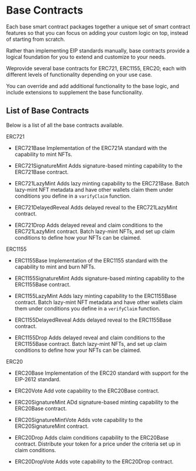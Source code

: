 # Base Contracts

Each base smart contract packages together a unique set of smart contract features so that you can focus on adding your custom logic on top, instead of starting from scratch.

Rather than implementing EIP standards manually, base contracts provide a logical foundation for you to extend and customize to your needs.

Weprovide several base contracts for ERC721, ERC1155, ERC20; each with different levels of functionality depending on your use case.

You can override and add additional functionality to the base logic, and include extensions to supplement the base functionality.

## List of Base Contracts

Below is a list of all the base contracts available.

ERC721

- ERC721Base
    Implementation of the ERC721A standard with the capability to mint NFTs.

- ERC721SignatureMint
    Adds signature-based minting capability to the ERC721Base contract.

- ERC721LazyMint
    Adds lazy minting capability to the ERC721Base. Batch lazy-mint NFT metadata and have other wallets claim them under conditions you define in a `varifyClaim` function.

- ERC721DelayedReveal
    Adds delayed reveal to the ERC721LazyMint contract.

- ERC721Drop
    Adds delayed reveal and claim conditions to the ERC721LazyMint contract. Batch lazy-mint NFTs, and set up claim conditions to define how your NFTs can be claimed.

ERC1155

- ERC1155Base
    Implementation of the ERC1155 standard with the capability to mint and burn NFTs.

- ERC1155SignatureMint
    Adds signature-based minting capability to the ERC1155Base contract.

- ERC1155LazyMint
    Adds lazy minting capability to the ERC1155Base contract. Batch lazy-mint NFT metadata and have other wallets claim them under conditions you define in a `verifyClaim` function.

- ERC1155DelayedReveal
    Adds delayed reveal to the ERC1155Base contract.

- ERC1155Drop
    Adds delayed reveal and claim conditions to the ERC1155Base contract. Batch lazy-mint NFTs, and set up claim conditions to define how your NFTs can be claimed.

ERC20

- ERC20Base
    Implementation of the ERC20 standard with support for the EIP-2612 standard.

- ERC20Vote
    Add vote capability to the ERC20Base contract.

- ERC20SignatureMint
    ADd signature-based minting capability to the ERC20Base contract.

- ERC20SignatureMintVote
    Adds vote capability to the ERC20SignatureMint contract.

- ERC20Drop
    Adds claim conditions capability to the ERC20Base contract. Distribute your token for a price under the criteria set up in claim conditions.

- ERC20DropVote
    Adds vote capability to the ERC20Drop contract.
